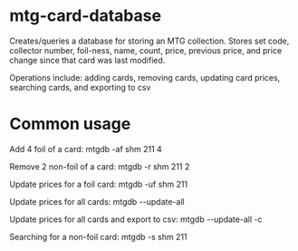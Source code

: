 # mtg-card-database

Creates/queries a database for storing an MTG collection. Stores set code, collector number, foil-ness, name, count, price, previous price, and price change since that card was last modified.

Operations include: adding cards, removing cards, updating card prices, searching cards, and exporting to csv

# Common usage

Add 4 foil of a card:
mtgdb -af shm 211 4

Remove 2 non-foil of a card:
mtgdb -r shm 211 2

Update prices for a foil card:
mtgdb -uf shm 211

Update prices for all cards:
mtgdb --update-all

Update prices for all cards and export to csv:
mtgdb --update-all -c

Searching for a non-foil card:
mtgdb -s shm 211

